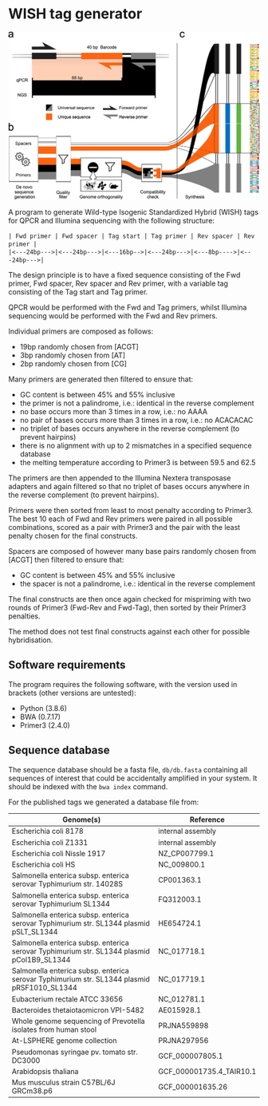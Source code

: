# WISH tag generator

![Design and principles of WISH tag construction](https://github.com/MicrobiologyETHZ/WISH_tag_generator/blob/main/Figure1.jpg?raw=true)

A program to generate Wild-type Isogenic Standardized Hybrid (WISH) tags for QPCR and Illumina sequencing with the following structure:

```
| Fwd primer | Fwd spacer | Tag start | Tag primer | Rev spacer | Rev primer |
|<---24bp--->|<---24bp--->|<---16bp-->|<---24bp--->|<---8bp---->|<---24bp--->|
```

The design principle is to have a fixed sequence consisting of the Fwd primer, Fwd spacer, Rev spacer and Rev primer, with a variable tag consisting of the Tag start and Tag primer.

QPCR would be performed with the Fwd and Tag primers, whilst Illumina sequencing would be performed with the Fwd and Rev primers.

Individual primers are composed as follows:
* 19bp randomly chosen from [ACGT]
* 3bp randomly chosen from [AT]
* 2bp randomly chosen from [CG]

Many primers are generated then filtered to ensure that:
* GC content is between 45% and 55% inclusive
* the primer is not a palindrome, i.e.: identical in the reverse complement
* no base occurs more than 3 times in a row, i.e.: no AAAA
* no pair of bases occurs more than 3 times in a row, i.e.: no ACACACAC
* no triplet of bases occurs anywhere in the reverse complement (to prevent hairpins)
* there is no alignment with up to 2 mismatches in a specified sequence database
* the melting temperature according to Primer3 is between 59.5 and 62.5

The primers are then appended to the Illumina Nextera transposase adapters and again filtered so that no triplet of bases occurs anywhere in the reverse complement (to prevent hairpins).

Primers were then sorted from least to most penalty according to Primer3. The best 10 each of Fwd and Rev primers were paired in all possible combinations, scored as a pair with Primer3 and the pair with the least penalty chosen for the final constructs.

Spacers are composed of however many base pairs randomly chosen from [ACGT] then filtered to ensure that:
* GC content is between 45% and 55% inclusive
* the spacer is not a palindrome, i.e.: identical in the reverse complement

The final constructs are then once again checked for mispriming with two rounds of Primer3 (Fwd-Rev and Fwd-Tag), then sorted by their Primer3 penalties.

The method does not test final constructs against each other for possible hybridisation.

## Software requirements

The program requires the following software, with the version used in brackets (other versions are untested):

* Python (3.8.6)
* BWA (0.7.17)
* Primer3 (2.4.0)

## Sequence database

The sequence database should be a fasta file, `db/db.fasta` containing all sequences of interest that could be accidentally amplified in your system. It should be indexed with the `bwa index` command.

For the published tags we generated a database file from:

| Genome(s) | Reference |
| --------- | --------- |
| Escherichia coli 8178 | internal assembly |
| Escherichia coli Z1331 | internal assembly |
| Escherichia coli Nissle 1917 | NZ_CP007799.1 |
| Escherichia coli HS | NC_009800.1 |
| Salmonella enterica subsp. enterica serovar Typhimurium str. 14028S | CP001363.1 |
| Salmonella enterica subsp. enterica serovar Typhimurium SL1344 | FQ312003.1 |
| Salmonella enterica subsp. enterica serovar Typhimurium str. SL1344 plasmid pSLT_SL1344 | HE654724.1 |
| Salmonella enterica subsp. enterica serovar Typhimurium str. SL1344 plasmid pCol1B9_SL1344 | NC_017718.1 |
| Salmonella enterica subsp. enterica serovar Typhimurium str. SL1344 plasmid pRSF1010_SL1344 | NC_017719.1 |
| Eubacterium rectale ATCC 33656 | NC_012781.1 |
| Bacteroides thetaiotaomicron VPI-5482 | AE015928.1 |
| Whole genome sequencing of Prevotella isolates from human stool | PRJNA559898 |
| At-LSPHERE genome collection | PRJNA297956 |
| Pseudomonas syringae pv. tomato str. DC3000 | GCF_000007805.1 |
| Arabidopsis thaliana | GCF_000001735.4_TAIR10.1 |
| Mus musculus strain C57BL/6J GRCm38.p6 | GCF_000001635.26 |

